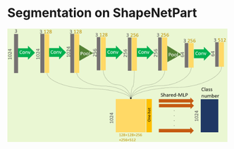 # Segmentation on ShapeNetPart

<img src="../imgs/model_seg.png" alt="segmentation model" width="500" />

